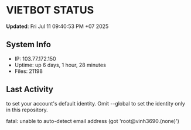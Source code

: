 # VIETBOT STATUS
**Updated**: Fri Jul 11 09:40:53 PM +07 2025

## System Info
- IP: 103.77.172.150
- Uptime: up 6 days, 1 hour, 28 minutes
- Files: 21198

## Last Activity

to set your account's default identity.
Omit --global to set the identity only in this repository.

fatal: unable to auto-detect email address (got 'root@vinh3690.(none)')
